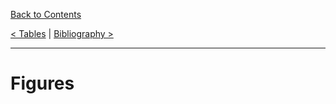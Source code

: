 [Back to Contents](../README.md)

[< Tables](Tables.md) | [Bibliography >](Bibliography.md)

---

# Figures #
